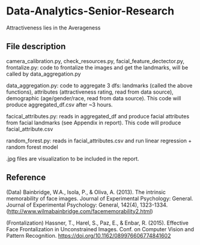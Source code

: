 # Data-Analytics-Senior-Research
Attractiveness lies in the Averageness

## File description

camera_calibration.py, check_resources.py, facial_feature_dectector.py, frontalize.py: code to frontalize the images and get the landmarks, will be called by data_aggregation.py

data_aggregation.py: code to aggregate 3 dfs: landmarks (called the above functions), attributes (attractiveness rating, read from data source), demographic 
(age/gender/race, read from data source). This code will produce aggregated_df.csv after ~3 hours.

facical_attributes.py: reads in aggregated_df and produce facial attributes from facial landmarks (see Appendix in report). This code will produce facial_attribute.csv

random_forest.py: reads in facial_attributes.csv and run linear regression + random forest model

.jpg files are visualization to be included in the report.

## Reference

(Data) Bainbridge, W.A., Isola, P., & Oliva, A. (2013). The intrinsic memorability of face images. Journal of Experimental Psychology: General. Journal of Experimental Psychology: General, 142(4), 1323-1334. (http://www.wilmabainbridge.com/facememorability2.html)

(Frontalization) Hassner, T., Harel, S., Paz, E., & Enbar, R. (2015). Effective Face Frontalization in Unconstrained Images. Conf. on Computer Vision and Pattern Recognition. https://doi.org/10.1162/089976606774841602


